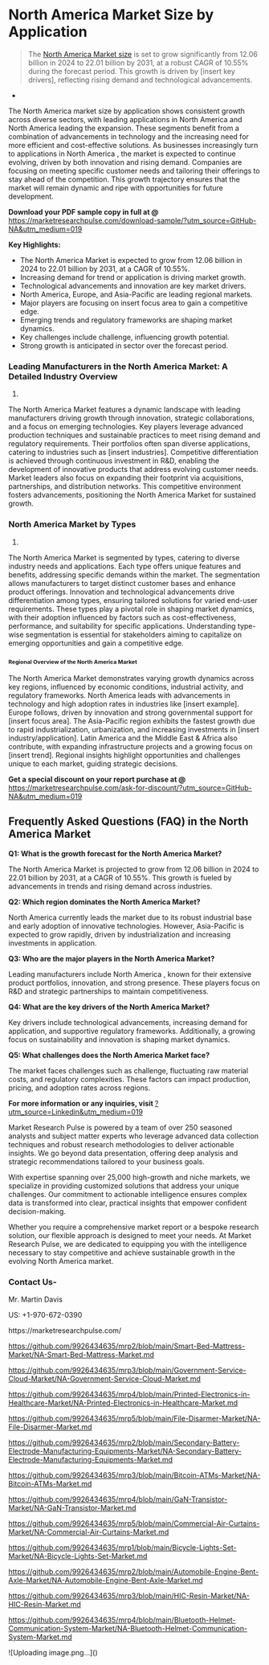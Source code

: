 <h1>North America  Market&nbsp;Size by Application</h1><blockquote><p>The <a href="https://marketresearchpulse.com/download-sample/?utm_source=GitHub-NA&amp;utm_medium=019">North America  Market size</a> is set to grow significantly from 12.06 billion in 2024 to 22.01 billion by 2031, at a robust CAGR of 10.55% during the forecast period. This growth is driven by [insert key drivers], reflecting rising demand and technological advancements.</p></blockquote><ul><li></li></ul><p>The North America  market size by application shows consistent growth across diverse sectors, with leading applications in North America  and North America  leading the expansion. These segments benefit from a combination of advancements in technology and the increasing need for more efficient and cost-effective solutions. As businesses increasingly turn to applications in North America , the market is expected to continue evolving, driven by both innovation and rising demand. Companies are focusing on meeting specific customer needs and tailoring their offerings to stay ahead of the competition. This growth trajectory ensures that the market will remain dynamic and ripe with opportunities for future development.</p><p><strong>Download your PDF sample copy in full at @ </strong><a href="https://marketresearchpulse.com/download-sample/?utm_source=GitHub-NA&amp;utm_medium=019">https://marketresearchpulse.com/download-sample/?utm_source=GitHub-NA&amp;utm_medium=019</a></p><p><strong>Key Highlights: </strong></p><ul><li>The North America  Market is expected to grow from 12.06 billion in 2024 to 22.01 billion by 2031, at a CAGR of 10.55%.</li><li>Increasing demand for trend or application is driving market growth.</li><li>Technological advancements and innovation are key market drivers.</li><li>North America, Europe, and Asia-Pacific are leading regional markets.</li><li>Major players are focusing on insert focus area to gain a competitive edge.</li><li>Emerging trends and regulatory frameworks are shaping market dynamics.</li><li>Key challenges include challenge, influencing growth potential.</li><li>Strong growth is anticipated in sector over the forecast period.</li></ul><h3>Leading Manufacturers in the North America  Market: A Detailed Industry Overview</h3><ol><li></li></ol><div class="flex max-w-full flex-col flex-grow"><div class="min-h-8 text-message flex w-full flex-col items-end gap-2 whitespace-normal break-words [.text-message+&amp;]:mt-5" dir="auto" data-message-author-role="assistant" data-message-id="fd8432e4-4910-450d-b182-61b7bfb0a01f" data-message-model-slug="gpt-4o"><div class="flex w-full flex-col gap-1 empty:hidden first:pt-[3px]"><div class="markdown prose w-full break-words dark:prose-invert light"><p>The North America  Market features a dynamic landscape with leading manufacturers driving growth through innovation, strategic collaborations, and a focus on emerging technologies. Key players leverage advanced production techniques and sustainable practices to meet rising demand and regulatory requirements. Their portfolios often span diverse applications, catering to industries such as [insert industries]. Competitive differentiation is achieved through continuous investment in R&amp;D, enabling the development of innovative products that address evolving customer needs. Market leaders also focus on expanding their footprint via acquisitions, partnerships, and distribution networks. This competitive environment fosters advancements, positioning the North America  Market for sustained growth.</p></div></div></div></div><h3>North America  Market by Types</h3><ol><li></li></ol><div class="flex max-w-full flex-col flex-grow"><div class="min-h-8 text-message flex w-full flex-col items-end gap-2 whitespace-normal break-words [.text-message+&amp;]:mt-5" dir="auto" data-message-author-role="assistant" data-message-id="084470be-0bb7-4664-bddf-5156b4f41249" data-message-model-slug="gpt-4o-mini"><div class="flex w-full flex-col gap-1 empty:hidden first:pt-[3px]"><div class="markdown prose w-full break-words dark:prose-invert light"><p>The North America  Market is segmented by types, catering to diverse industry needs and applications. Each type offers unique features and benefits, addressing specific demands within the market. The segmentation allows manufacturers to target distinct customer bases and enhance product offerings. Innovation and technological advancements drive differentiation among types, ensuring tailored solutions for varied end-user requirements. These types play a pivotal role in shaping market dynamics, with their adoption influenced by factors such as cost-effectiveness, performance, and suitability for specific applications. Understanding type-wise segmentation is essential for stakeholders aiming to capitalize on emerging opportunities and gain a competitive edge.</p></div></div></div></div><h3><span style="font-size: 11px;">Regional Overview of the North America  Market</span></h3><div class="flex max-w-full flex-col flex-grow"><div class="min-h-8 text-message flex w-full flex-col items-end gap-2 whitespace-normal break-words [.text-message+&amp;]:mt-5" dir="auto" data-message-author-role="assistant" data-message-id="e9038762-ce64-4e30-91c9-9bd413514231" data-message-model-slug="gpt-4o-mini"><div class="flex w-full flex-col gap-1 empty:hidden first:pt-[3px]"><div class="markdown prose w-full break-words dark:prose-invert light"><p>The North America  Market demonstrates varying growth dynamics across key regions, influenced by economic conditions, industrial activity, and regulatory frameworks. North America leads with advancements in technology and high adoption rates in industries like [insert example]. Europe follows, driven by innovation and strong governmental support for [insert focus area]. The Asia-Pacific region exhibits the fastest growth due to rapid industrialization, urbanization, and increasing investments in [insert industry/application]. Latin America and the Middle East &amp; Africa also contribute, with expanding infrastructure projects and a growing focus on [insert trend]. Regional insights highlight opportunities and challenges unique to each market, guiding strategic decisions.</p></div></div></div></div><p><strong>Get a special discount on your report purchase at @ </strong><a href="https://marketresearchpulse.com/ask-for-discount/?utm_source=GitHub-NA&amp;utm_medium=019">https://marketresearchpulse.com/ask-for-discount/?utm_source=GitHub-NA&amp;utm_medium=019</a></p><h2>Frequently Asked Questions (FAQ) in the North America  Market</h2><p><strong>Q1: What is the growth forecast for the North America  Market?</strong></p><p>The North America  Market is projected to grow from 12.06 billion in 2024 to 22.01 billion by 2031, at a CAGR of 10.55%. This growth is fueled by advancements in trends and rising demand across industries.</p><p><strong>Q2: Which region dominates the North America  Market?</strong></p><p>North America currently leads the market due to its robust industrial base and early adoption of innovative technologies. However, Asia-Pacific is expected to grow rapidly, driven by industrialization and increasing investments in application.</p><p><strong>Q3: Who are the major players in the North America  Market?</strong></p><p>Leading manufacturers include North America , known for their extensive product portfolios, innovation, and strong presence. These players focus on R&amp;D and strategic partnerships to maintain competitiveness.</p><p><strong>Q4: What are the key drivers of the North America  Market?</strong></p><p>Key drivers include technological advancements, increasing demand for application, and supportive regulatory frameworks. Additionally, a growing focus on sustainability and innovation is shaping market dynamics.</p><p><strong>Q5: What challenges does the North America  Market face?</strong></p><p>The market faces challenges such as challenge, fluctuating raw material costs, and regulatory complexities. These factors can impact production, pricing, and adoption rates across regions.</p><p><strong>For more information or any inquiries, visit&nbsp;</strong><a href="?utm_source=Linkedin&utm_medium=019">?utm_source=Linkedin&utm_medium=019</a></p><p>Market Research Pulse is powered by a team of over 250 seasoned analysts and subject matter experts who leverage advanced data collection techniques and robust research methodologies to deliver actionable insights. We go beyond data presentation, offering deep analysis and strategic recommendations tailored to your business goals.</p><p>With expertise spanning over 25,000 high-growth and niche markets, we specialize in providing customized solutions that address your unique challenges. Our commitment to actionable intelligence ensures complex data is transformed into clear, practical insights that empower confident decision-making.</p><p>Whether you require a comprehensive market report or a bespoke research solution, our flexible approach is designed to meet your needs. At Market Research Pulse, we are dedicated to equipping you with the intelligence necessary to stay competitive and achieve sustainable growth in the evolving North America  market.</p><h3><strong>Contact Us-</strong></h3><p>Mr. Martin Davis</p><p>US: +1-970-672-0390</p><p>https://marketresearchpulse.com/</p><p><a href="https://github.com/9926434635/mrp2/blob/main/Smart-Bed-Mattress-Market/NA-Smart-Bed-Mattress-Market.md">https://github.com/9926434635/mrp2/blob/main/Smart-Bed-Mattress-Market/NA-Smart-Bed-Mattress-Market.md</a></p><p><a href="https://github.com/9926434635/mrp3/blob/main/Government-Service-Cloud-Market/NA-Government-Service-Cloud-Market.md">https://github.com/9926434635/mrp3/blob/main/Government-Service-Cloud-Market/NA-Government-Service-Cloud-Market.md</a></p><p><a href="https://github.com/9926434635/mrp4/blob/main/Printed-Electronics-in-Healthcare-Market/NA-Printed-Electronics-in-Healthcare-Market.md">https://github.com/9926434635/mrp4/blob/main/Printed-Electronics-in-Healthcare-Market/NA-Printed-Electronics-in-Healthcare-Market.md</a></p><p><a href="https://github.com/9926434635/mrp5/blob/main/File-Disarmer-Market/NA-File-Disarmer-Market.md">https://github.com/9926434635/mrp5/blob/main/File-Disarmer-Market/NA-File-Disarmer-Market.md</a></p><p><a href="https://github.com/9926434635/mrp2/blob/main/Secondary-Battery-Electrode-Manufacturing-Equipments-Market/NA-Secondary-Battery-Electrode-Manufacturing-Equipments-Market.md">https://github.com/9926434635/mrp2/blob/main/Secondary-Battery-Electrode-Manufacturing-Equipments-Market/NA-Secondary-Battery-Electrode-Manufacturing-Equipments-Market.md</a></p><p><a href="https://github.com/9926434635/mrp3/blob/main/Bitcoin-ATMs-Market/NA-Bitcoin-ATMs-Market.md">https://github.com/9926434635/mrp3/blob/main/Bitcoin-ATMs-Market/NA-Bitcoin-ATMs-Market.md</a></p><p><a href="https://github.com/9926434635/mrp4/blob/main/GaN-Transistor-Market/NA-GaN-Transistor-Market.md">https://github.com/9926434635/mrp4/blob/main/GaN-Transistor-Market/NA-GaN-Transistor-Market.md</a></p><p><a href="https://github.com/9926434635/mrp5/blob/main/Commercial-Air-Curtains-Market/NA-Commercial-Air-Curtains-Market.md">https://github.com/9926434635/mrp5/blob/main/Commercial-Air-Curtains-Market/NA-Commercial-Air-Curtains-Market.md</a></p><p><a href="https://github.com/9926434635/mrp1/blob/main/Bicycle-Lights-Set-Market/NA-Bicycle-Lights-Set-Market.md">https://github.com/9926434635/mrp1/blob/main/Bicycle-Lights-Set-Market/NA-Bicycle-Lights-Set-Market.md</a></p><p><a href="https://github.com/9926434635/mrp2/blob/main/Automobile-Engine-Bent-Axle-Market/NA-Automobile-Engine-Bent-Axle-Market.md">https://github.com/9926434635/mrp2/blob/main/Automobile-Engine-Bent-Axle-Market/NA-Automobile-Engine-Bent-Axle-Market.md</a></p><p><a href="https://github.com/9926434635/mrp3/blob/main/HIC-Resin-Market/NA-HIC-Resin-Market.md">https://github.com/9926434635/mrp3/blob/main/HIC-Resin-Market/NA-HIC-Resin-Market.md</a></p><p><a href="https://github.com/9926434635/mrp4/blob/main/Bluetooth-Helmet-Communication-System-Market/NA-Bluetooth-Helmet-Communication-System-Market.md">https://github.com/9926434635/mrp4/blob/main/Bluetooth-Helmet-Communication-System-Market/NA-Bluetooth-Helmet-Communication-System-Market.md</a></p>
![Uploading image.png…]()
